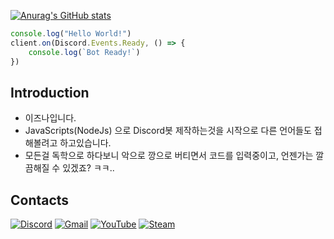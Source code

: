 [![Anurag's GitHub stats](https://github-readme-stats.vercel.app/api?username=izunya&show_icons=true&theme=dracula)](https://github.com/anuraghazra/github-readme-stats)

```javascript
console.log("Hello World!")
client.on(Discord.Events.Ready, () => {
    console.log(`Bot Ready!`)
})
```

## **Introduction**
- 이즈나입니다.
- JavaScripts(NodeJs) 으로 Discord봇 제작하는것을 시작으로 다른 언어들도 접해볼려고 하고있습니다.
- 모든걸 독학으로 하다보니 악으로 깡으로 버티면서 코드를 입력중이고, 언젠가는 깔끔해질 수 있겠죠? ㅋㅋ..

## Contacts

[![Discord](https://img.shields.io/badge/izunadesu%230127-5865F2?style=flat-square&logo=Discord&logoColor=white)](https://discord.com/users/380629788940959746)
[![Gmail](https://img.shields.io/badge/Gmail-EA4335?style=flat-square&logo=Gmail&logoColor=white&link=mailto:twitchizuna@gmail.com)](mailto:twitchizuna@gmail.com)
[![YouTube](https://img.shields.io/badge/izunadesu-FF0000?style=flat-square&logo=Youtube&link=https://youtube.com/@izuna_1)](https://www.youtube.com/channel/UCy08-wUkWQekqmDKdtRZqHA)
[![Steam](https://img.shields.io/badge/izuna-000000?style=flat-square&logo=Steam&logoColor=white)](https://steamcommunity.com/profiles/76561198084769056)

